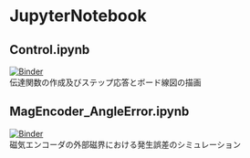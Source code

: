 # JupyterNotebook

## Control.ipynb

[![Binder](https://mybinder.org/badge_logo.svg)](https://mybinder.org/v2/gh/yuqlid/JupyterNotebook/master?filepath=Control.ipynb)   
伝達関数の作成及びステップ応答とボード線図の描画

## MagEncoder_AngleError.ipynb
[![Binder](https://mybinder.org/badge_logo.svg)](https://mybinder.org/v2/gh/yuqlid/JupyterNotebook/master?filepath=MagEncoder_AngleError.ipynb)  
磁気エンコーダの外部磁界における発生誤差のシミュレーション
